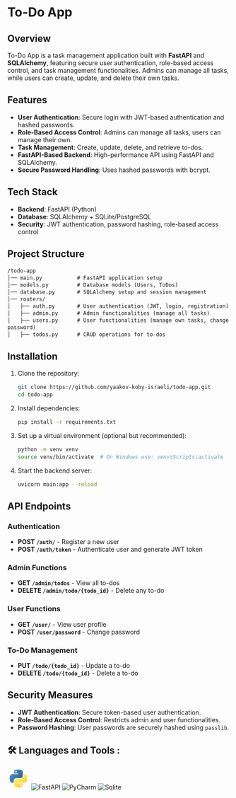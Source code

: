 # To-Do App

## Overview

To-Do App is a task management application built with **FastAPI** and **SQLAlchemy**, featuring secure user authentication, role-based access control, and task management functionalities. Admins can manage all tasks, while users can create, update, and delete their own tasks.

## Features

- **User Authentication**: Secure login with JWT-based authentication and hashed passwords.
- **Role-Based Access Control**: Admins can manage all tasks, users can manage their own.
- **Task Management**: Create, update, delete, and retrieve to-dos.
- **FastAPI-Based Backend**: High-performance API using FastAPI and SQLAlchemy.
- **Secure Password Handling**: Uses hashed passwords with bcrypt.

## Tech Stack

- **Backend**: FastAPI (Python)
- **Database**: SQLAlchemy + SQLite/PostgreSQL
- **Security**: JWT authentication, password hashing, role-based access control

## Project Structure

```
/todo-app
│── main.py           # FastAPI application setup
│── models.py         # Database models (Users, ToDos)
│── database.py       # SQLAlchemy setup and session management
│── routers/
│   ├── auth.py       # User authentication (JWT, login, registration)
│   ├── admin.py      # Admin functionalities (manage all tasks)
│   ├── users.py      # User functionalities (manage own tasks, change password)
│   ├── todos.py      # CRUD operations for to-dos
```

## Installation

1. Clone the repository:
   ```sh
   git clone https://github.com/yaakov-koby-israeli/todo-app.git
   cd todo-app
   ```
2. Install dependencies:
   ```sh
   pip install -r requirements.txt
   ```
3. Set up a virtual environment (optional but recommended):
   ```sh
   python -m venv venv
   source venv/bin/activate  # On Windows use: venv\Scripts\activate
   ```
4. Start the backend server:
   ```sh
   uvicorn main:app --reload
   ```

## API Endpoints

### Authentication

- **POST `/auth/`** - Register a new user
- **POST `/auth/token`** - Authenticate user and generate JWT token

### Admin Functions

- **GET `/admin/todos`** - View all to-dos
- **DELETE `/admin/todo/{todo_id}`** - Delete any to-do

### User Functions

- **GET `/user/`** - View user profile
- **POST `/user/password`** - Change password

### To-Do Management

- **PUT `/todo/{todo_id}`** - Update a to-do
- **DELETE `/todo/{todo_id}`** - Delete a to-do

## Security Measures

- **JWT Authentication**: Secure token-based user authentication.
- **Role-Based Access Control**: Restricts admin and user functionalities.
- **Password Hashing**: User passwords are securely hashed using `passlib`.

## :hammer_and_wrench: Languages and Tools :
<div>
  <img src="https://raw.githubusercontent.com/devicons/devicon/master/icons/python/python-original.svg"  title="Python"  alt="python" width="50" height="50"/> 
  <img src="https://icon.icepanel.io/Technology/svg/FastAPI.svg" title="FastAPI" alt="FastAPI" width="50" height="50"/> 
  <img src="https://pbs.twimg.com/profile_images/1786389425678663680/zlm8fLps_400x400.png" title="PyCharm" alt="PyCharm" width="50" height="50"/>
  <img src="https://upload.wikimedia.org/wikipedia/commons/9/97/Sqlite-square-icon.svg" title="Sqlite" alt="Sqlite" width="50" height="50"/>   
<div/>







